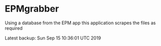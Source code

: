 # EPMgrabber
Using a database from the EPM app this application scrapes the files as required


Latest backup: Sun Sep 15 10:36:01 UTC 2019
